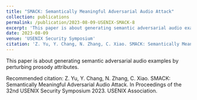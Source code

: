 ```yaml
---
title: "SMACK: Semantically Meaningful Adversarial Audio Attack"
collection: publications
permalink: /publication/2023-08-09-USENIX-SMACK-8
excerpt: 'This paper is about generating semantic adversarial audio examples by perturbing prosody attributes.'
date: 2023-08-09
venue: 'USENIX Security Symposium'
citation: 'Z. Yu, Y. Chang, N. Zhang, C. Xiao. SMACK: Semantically Meaningful Adversarial Audio Attack. In Proceedings of the 32nd USENIX Security Symposium 2023. USENIX Association.'
---
```

This paper is about generating semantic adversarial audio examples by perturbing prosody attributes.

Recommended citation: Z. Yu, Y. Chang, N. Zhang, C. Xiao. SMACK: Semantically Meaningful Adversarial Audio Attack. In Proceedings of the 32nd USENIX Security Symposium 2023. USENIX Association.
